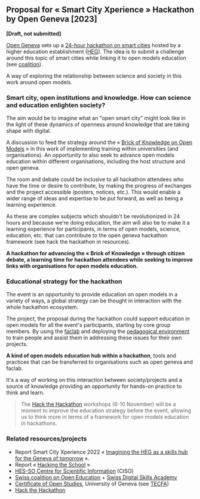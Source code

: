 ## Proposal for « Smart City Xperience » Hackathon by Open Geneva [2023]

**[Draft, not submitted]**

[Open Geneva](https://opengeneva.org/) sets up a [24-hour hackathon on smart cities](https://scx23.sparkboard.com/)
hosted by a higher education establishment ([HEG](https://www.hesge.ch/heg/en)). The idea is to submit a challenge
around this topic of smart cities while linking it to open models education (see
[coalition](https://github.com/Open-Models/ngi-coalition)).

A way of exploring the relationship between science and society in this work around open models.

### Smart city, open institutions and knowledge. How can science and education enlighten society?

The aim would be to imagine what an "open smart city" might look like in the light of these dynamics of openness around
knowledge that are taking shape with digital.

A discussion to feed the strategy around the « [Brick of Knowledge on Open Models](https://open-models.org/) » in
this work of implementing training within universities (and organisations). An opportunity to also seek to advance
open models education within different organisations, including the host structure and open geneva.

The room and debate could be inclusive to all hackathon attendees who have the time or desire to contribute, by
making the progress of exchanges and the project accessible (posters, notices, etc.). This would enable a wider range of
ideas and expertise to be put forward, as well as being a learning experience.

As these are complex subjects which shouldn't be revolutionized in 24 hours and because we're doing education, the
aim will also be to make it a learning experience for participants, in terms of open models, science, education, etc.
that can contribute to the open geneva hackathon framework (see hack the hackathon in resources).

**A hackathon for advancing the « Brick of Knowledge » through citizen debate, a learning time for hackathon attendees
while seeking to improve links with organisations for open models education.**

### Educational strategy for the hackathon

The event is an opportunity to provide education on open models in a variety of ways, a global strategy can be thought in
interaction with the whole hackathon ecosystem.

The project, the proposal during the hackathon could support education in open models for all the event's
participants, starting by core group members. By using the [faclab](https://www.faclab.org/) and deploying the [pedagogical
environment](https://zenodo.org/records/8021779) to train people and assist them in addressing these issues for their
own projects.

**A kind of open models education hub within a hackathon**, tools and practices that can be transferred to organisations
such as open geneva and faclab.

It's a way of working on this interaction between society/projects and a source of knowledge providing an opportunity
for hands-on practice to think and learn.

> The [Hack the Hackathon](https://hackthackathon.github.io/) workshops (6-10 November) will be a moment to improve the education
> strategy before the event, allowing us to think more in terms of a framework for open models education in hackathons.

### Related resources/projects

- Report Smart City Xperience 2022 « [Imagining the HEG as a skills hub for the Geneva of tomorrow](https://doi.org/10.5281/zenodo.10013327) ». 
- Report « [Hacking the School](https://zenodo.org/records/10013549) »
- [HES-SO Centre for Scientific Information](https://www.hesge.ch/heg/en/actualites/2022/creation-du-centre-information-scientifique-hes-so) (CISO)
- [Swiss coalition on Open Education](https://openeducation.unige.ch/) + [Swiss Digital Skills Academy](https://d-skills.ch/)
- [Certificate of Open Studies](https://edutechwiki.unige.ch/en/Certificate-of-Open-Studies), University of Geneva (see [TECFA](https://tecfa.unige.ch/en/))
- [Hack the Hackathon](https://hackthackathon.github.io/)

